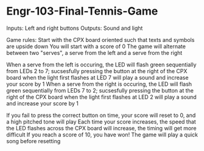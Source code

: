 # Engr-103-Final-Tennis-Game

Inputs: Left and right buttons
Outputs: Sound and light

Game rules:
Start with the CPX board oriented such that texts and symbols are upside down
You will start with a score of 0
The game will alternate between two "serves", a serve from the left and a serve from the right

When a serve from the left is occuring, the LED will flash green sequentially from LEDs 2 to 7; sucsesfully pressing the button at the right of the CPX board when the light first flashes at LED 7 will play a sound and increase your score by 1
When a serve from the right is occuring, the LED will flash green sequentially from LEDs 7 to 2; sucsesfully pressing the button at the right of the CPX board when the light first flashes at LED 2 will play a sound and increase your score by 1

If you fail to press the correct button on time, your score will reset to 0, and a high pitched tone will play
Each time your score increases, the speed that the LED flashes across the CPX board will increase, the timing will get more difficult
If you reach a score of 10, you have won! The game will play a quick song before resetting 
